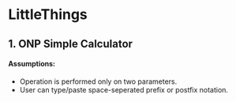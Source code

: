 # LittleThings

## 1. ONP Simple Calculator

#### Assumptions:
- Operation is performed only on two parameters. 
- User can type/paste space-seperated prefix or postfix notation. 





